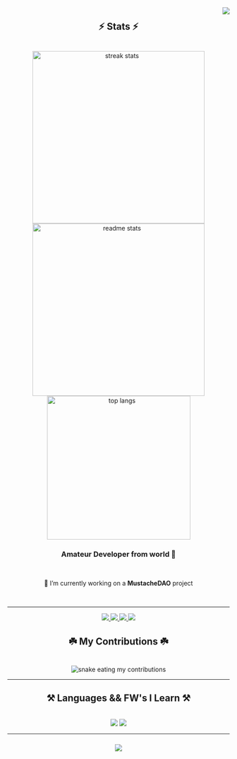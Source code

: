<img align="right" src="https://visitor-badge.laobi.icu/badge?page_id=RuffBuff.RuffBuff" />

<h2 align="center">⚡ Stats ⚡</h2>
<br>
<div align=center>
  <img width=390 src="https://streak-stats.demolab.com/?user=RuffBuff&count_private=true&theme=react&border_radius=10" alt="streak stats"/>
  <img width=390 src="https://github-readme-stats.vercel.app/api?username=RuffBuff&count_private=true&show_icons=true&theme=react&rank_icon=github&border_radius=10" alt="readme stats" />
  <br/>
  <img width=325 align="center" src="https://github-readme-stats.vercel.app/api/top-langs/?username=RuffBuff&hide=HTML&langs_count=8&layout=compact&theme=react&border_radius=10&size_weight=0.5&count_weight=0.5&exclude_repo=github-readme-stats" alt="top langs" />
</div>

<h3 align="center">Amateur Developer from world 🤌</h3>

<br/>

<div align="center">
 
 🔭 I’m currently working on a **MustacheDAO** project
 
</div>
 
<br>
<hr/>
 
<div align="center"> 
  <a href="https://www.linkedin.com/in/sergei-avramtsuk-59a040255/" target="_blank">
    <img src="https://img.shields.io/badge/LinkedIn-0077B5?style=for-the-badge&logo=linkedin&logoColor=white" target="_blank" />
  </a>
  <a href="https://t.me/ruffbuff" target="_blank">
    <img src="https://img.shields.io/badge/Telegram-2CA5E0?style=for-the-badge&logo=telegram&logoColor=white" target="_blank" />
  </a>
  <a href="https://twitter.com/RuffBuff_" target="_blank">
    <img src="https://img.shields.io/badge/Twitter-1DA1F2?style=for-the-badge&logo=twitter&logoColor=white" target="_blank" />
  </a>
  <a href="https://discord.gg/YDYvF29bkZ" target="_blank">
    <img src="https://img.shields.io/badge/Discord-7289DA?style=for-the-badge&logo=discord&logoColor=white" target="_blank" />
  </a>
</div>

<div align="center">
  <h2>☘️ My Contributions ☘️</h2>
  <br>
  <img alt="snake eating my contributions" src="https://raw.githubusercontent.com/RuffBuff/RuffBuff/output/github-contribution-grid-snake.svg" />
</div>

<hr/>
 
<h2 align="center">⚒️ Languages && FW's I Learn ⚒️</h2>
<br/>
<div align="center">
    <img src="https://skillicons.dev/icons?i=react,mui,html,css,vscode,github,git" />
    <img src="https://skillicons.dev/icons?i=nodejs,python,javascript,typescript,express,firebase,java,nextjs,mysql,flask" /><br>
</div>

<hr/>

<h3 align="center">
    <img src="https://readme-typing-svg.herokuapp.com/?font=Righteous&size=25&center=true&vCenter=true&width=500&height=70&duration=4000&lines=Thanks+for+visiting!+✌️;+Shoot+me+a+message+on+Linkedin!;I'm+always+down+to+collab+:)">
</h3>

<br/>

